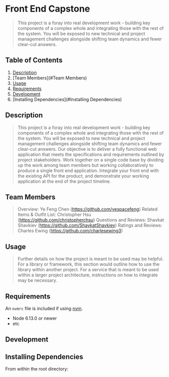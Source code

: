# Front End Capstone

> This project is a foray into real development work - building key components of a complex whole and integrating those with the rest of the system. You will be exposed to new technical and project management challenges alongside shifting team dynamics and fewer clear-cut answers.

## Table of Contents

1. [Description](#Description)
2. [Team Members](#Team Members)
3. [Usage](#Usage)
4. [Requirements](#requirements)
5. [Development](#development)
6. [Installing Dependencies](#Installing Dependencies)

## Description

> This project is a foray into real development work - building key components of a complex whole and integrating those with the rest of the system. You will be exposed to new technical and project management challenges alongside shifting team dynamics and fewer clear-cut answers. Our objective is to deliver a fully functional web application that meets the specifications and requirements outlined by project stakeholders. Work together on a single code base by dividing up the work among team members but working collaboratively to produce a single front end application. Integrate your front end with the existing API for the product, and demonstrate your working application at the end of the project timeline.

## Team Members

> Overview: Ye Feng Chen (https://github.com/yespacefeng)
> Related Items & Outfit List: Christopher Hsu (https://github.com/christopherchsu)
> Questions and Reviews: Shavkat Shavkiev (https://github.com/ShavkatShavkiev)
> Ratings and Reviews: Charles Ewing (https://github.com/charlesewing3)

## Usage

> Further details on how the project is meant to be used may be helpful. 
> For a library or framework, this section would outline how to use the library within another project. 
> For a service that is meant to be used within a larger project architecture, instructions on how to integrate may be necessary.

## Requirements

An `nvmrc` file is included if using [nvm](https://github.com/creationix/nvm).

- Node 6.13.0 or newer
- etc

## Development

## Installing Dependencies
From within the root directory:

